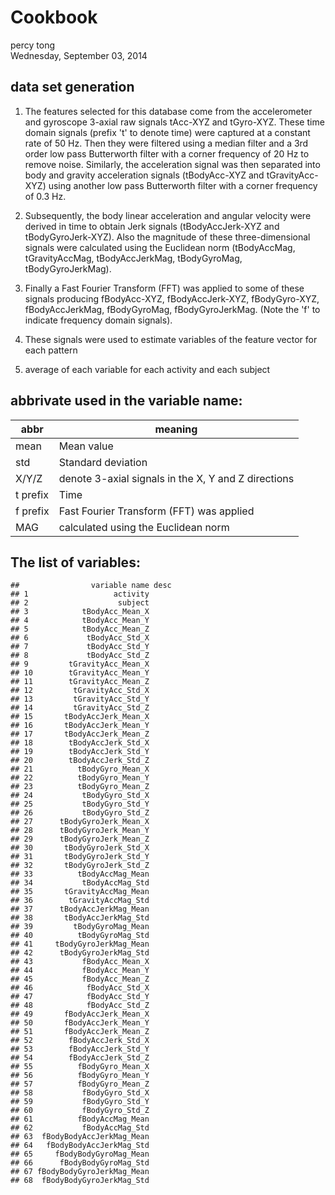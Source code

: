 # Cookbook
percy tong  
Wednesday, September 03, 2014  

data set generation
------------------------------------------------------------------
1. The features selected for this database come from the accelerometer and gyroscope 3-axial raw signals tAcc-XYZ and tGyro-XYZ. These time domain signals (prefix 't' to denote time) were captured at a constant rate of 50 Hz. Then they were filtered using a median filter and a 3rd order low pass Butterworth filter with a corner frequency of 20 Hz to remove noise. Similarly, the acceleration signal was then separated into body and gravity acceleration signals (tBodyAcc-XYZ and tGravityAcc-XYZ) using another low pass Butterworth filter with a corner frequency of 0.3 Hz. 

2. Subsequently, the body linear acceleration and angular velocity were derived in time to obtain Jerk signals (tBodyAccJerk-XYZ and tBodyGyroJerk-XYZ). Also the magnitude of these three-dimensional signals were calculated using the Euclidean norm (tBodyAccMag, tGravityAccMag, tBodyAccJerkMag, tBodyGyroMag, tBodyGyroJerkMag). 

3. Finally a Fast Fourier Transform (FFT) was applied to some of these signals producing fBodyAcc-XYZ, fBodyAccJerk-XYZ, fBodyGyro-XYZ, fBodyAccJerkMag, fBodyGyroMag, fBodyGyroJerkMag. (Note the 'f' to indicate frequency domain signals). 

4. These signals were used to estimate variables of the feature vector for each pattern

5. average of each variable for each activity and each subject

abbrivate used in the variable name: 
-----------------------------------------------------------------


abbr      | meaning
----------|---------------------------------------------
mean      | Mean value
std       | Standard deviation
X/Y/Z     | denote 3-axial signals in the X, Y and Z directions
t prefix  | Time
f prefix  | Fast Fourier Transform (FFT) was applied
MAG       | calculated using the Euclidean norm



The list of variables:
------------------------------------------------------------------

```
##                variable name desc
## 1                   activity     
## 2                    subject     
## 3            tBodyAcc_Mean_X     
## 4            tBodyAcc_Mean_Y     
## 5            tBodyAcc_Mean_Z     
## 6             tBodyAcc_Std_X     
## 7             tBodyAcc_Std_Y     
## 8             tBodyAcc_Std_Z     
## 9         tGravityAcc_Mean_X     
## 10        tGravityAcc_Mean_Y     
## 11        tGravityAcc_Mean_Z     
## 12         tGravityAcc_Std_X     
## 13         tGravityAcc_Std_Y     
## 14         tGravityAcc_Std_Z     
## 15       tBodyAccJerk_Mean_X     
## 16       tBodyAccJerk_Mean_Y     
## 17       tBodyAccJerk_Mean_Z     
## 18        tBodyAccJerk_Std_X     
## 19        tBodyAccJerk_Std_Y     
## 20        tBodyAccJerk_Std_Z     
## 21          tBodyGyro_Mean_X     
## 22          tBodyGyro_Mean_Y     
## 23          tBodyGyro_Mean_Z     
## 24           tBodyGyro_Std_X     
## 25           tBodyGyro_Std_Y     
## 26           tBodyGyro_Std_Z     
## 27      tBodyGyroJerk_Mean_X     
## 28      tBodyGyroJerk_Mean_Y     
## 29      tBodyGyroJerk_Mean_Z     
## 30       tBodyGyroJerk_Std_X     
## 31       tBodyGyroJerk_Std_Y     
## 32       tBodyGyroJerk_Std_Z     
## 33          tBodyAccMag_Mean     
## 34           tBodyAccMag_Std     
## 35       tGravityAccMag_Mean     
## 36        tGravityAccMag_Std     
## 37      tBodyAccJerkMag_Mean     
## 38       tBodyAccJerkMag_Std     
## 39         tBodyGyroMag_Mean     
## 40          tBodyGyroMag_Std     
## 41     tBodyGyroJerkMag_Mean     
## 42      tBodyGyroJerkMag_Std     
## 43           fBodyAcc_Mean_X     
## 44           fBodyAcc_Mean_Y     
## 45           fBodyAcc_Mean_Z     
## 46            fBodyAcc_Std_X     
## 47            fBodyAcc_Std_Y     
## 48            fBodyAcc_Std_Z     
## 49       fBodyAccJerk_Mean_X     
## 50       fBodyAccJerk_Mean_Y     
## 51       fBodyAccJerk_Mean_Z     
## 52        fBodyAccJerk_Std_X     
## 53        fBodyAccJerk_Std_Y     
## 54        fBodyAccJerk_Std_Z     
## 55          fBodyGyro_Mean_X     
## 56          fBodyGyro_Mean_Y     
## 57          fBodyGyro_Mean_Z     
## 58           fBodyGyro_Std_X     
## 59           fBodyGyro_Std_Y     
## 60           fBodyGyro_Std_Z     
## 61          fBodyAccMag_Mean     
## 62           fBodyAccMag_Std     
## 63  fBodyBodyAccJerkMag_Mean     
## 64   fBodyBodyAccJerkMag_Std     
## 65     fBodyBodyGyroMag_Mean     
## 66      fBodyBodyGyroMag_Std     
## 67 fBodyBodyGyroJerkMag_Mean     
## 68  fBodyBodyGyroJerkMag_Std
```

